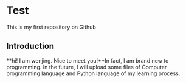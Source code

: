# Test
This is my first repository on Github  
## Introduction
**hi! I am wenjing. Nice to meet you!**In fact, I am brand new to programming. In the future, I will upload some files of Computer programming language and Python language of my learning process.
